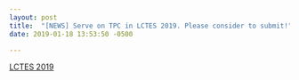 ```yaml
---
layout: post
title:  "[NEWS] Serve on TPC in LCTES 2019. Please consider to submit!"
date: 2019-01-18 13:53:50 -0500

---
```


[LCTES 2019](https://conf.researchr.org/home/LCTES-2019)
